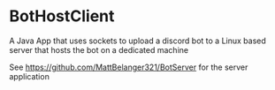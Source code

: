 # BotHostClient
A Java App that uses sockets to upload a discord bot to a Linux based server that hosts the bot on a dedicated machine

See https://github.com/MattBelanger321/BotServer for the server application

